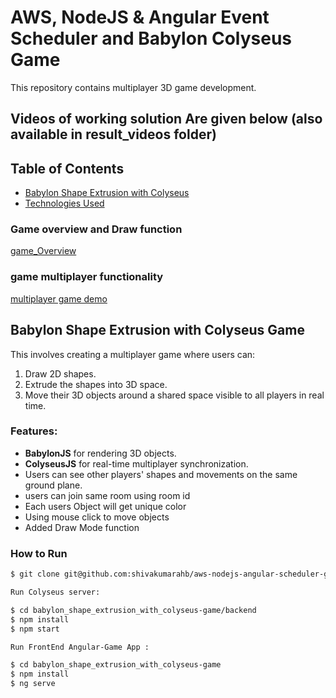 # AWS, NodeJS & Angular Event Scheduler and Babylon Colyseus Game

This repository contains multiplayer 3D game development. 

## Videos of working solution Are given below (also available in result_videos folder)

## Table of Contents
- [Babylon Shape Extrusion with Colyseus](#task-3-babylon-shape-extrusion-with-colyseus)
- [Technologies Used](#technologies-used)

### Game overview and Draw function
[game_Overview](https://github.com/user-attachments/assets/bc2cb0ad-4894-4b0f-b07c-af35e1661151)

### game multiplayer functionality
[multiplayer game demo](https://github.com/user-attachments/assets/e5e3292d-fd21-4e99-8106-19fca17cfe7b)


## Babylon Shape Extrusion with Colyseus Game

This involves creating a multiplayer game where users can:
1. Draw 2D shapes.
2. Extrude the shapes into 3D space.
3. Move their 3D objects around a shared space visible to all players in real time.

### Features:
- **BabylonJS** for rendering 3D objects.
- **ColyseusJS** for real-time multiplayer synchronization.
- Users can see other players' shapes and movements on the same ground plane.
- users can join same room using room id
- Each users Object will get unique color 
- Using mouse click to move objects
- Added Draw Mode function

### How to Run

``` bash
$ git clone git@github.com:shivakumarahb/aws-nodejs-angular-scheduler-game.git
```
```bash
Run Colyseus server: 

$ cd babylon_shape_extrusion_with_colyseus-game/backend
$ npm install
$ npm start
```
```bash
Run FrontEnd Angular-Game App : 

$ cd babylon_shape_extrusion_with_colyseus-game
$ npm install
$ ng serve

```

